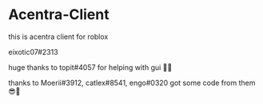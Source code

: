 # Acentra-Client
this is acentra client for roblox

eixotic07#2313

huge thanks to topit#4057 for helping with gui 🤑😎

thanks to Moerii#3912, catlex#8541, engo#0320 got some code from them 😎💪

